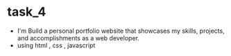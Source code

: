 # task_4
- I'm Build a personal portfolio website that showcases my skills, projects, and accomplishments as a web developer.<br>
- using html , css , javascript 
